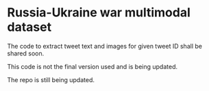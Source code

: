 # Russia-Ukraine war multimodal dataset

The code to extract tweet text and images for given tweet ID shall be shared soon.

This code is not the final version used and is being updated.

The repo is still being updated.
